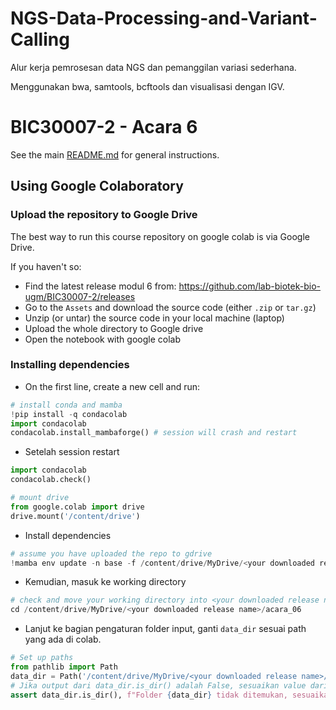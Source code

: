 # NGS-Data-Processing-and-Variant-Calling

Alur kerja pemrosesan data NGS dan pemanggilan variasi sederhana. 

Menggunakan bwa, samtools, bcftools dan visualisasi dengan IGV.

# BIC30007-2 - Acara 6
See the main [README.md](../README.md) for general instructions.

## Using Google Colaboratory
### Upload the repository to Google Drive
The best way to run this course repository on google colab is via Google Drive.

If you haven't so:
- Find the latest release modul 6 from: https://github.com/lab-biotek-bio-ugm/BIC30007-2/releases
- Go to the `Assets` and download the source code (either `.zip` or `tar.gz`)
- Unzip (or untar) the source code in your local machine (laptop)
- Upload the whole directory to Google drive
- Open the notebook with google colab

### Installing dependencies
- On the first line, create a new cell and run:

```python
# install conda and mamba
!pip install -q condacolab
import condacolab
condacolab.install_mambaforge() # session will crash and restart
```
- Setelah session restart
```python
import condacolab
condacolab.check()

# mount drive
from google.colab import drive
drive.mount('/content/drive')
```
- Install dependencies
```python
# assume you have uploaded the repo to gdrive
!mamba env update -n base -f /content/drive/MyDrive/<your downloaded release name>/acara_06/environment.yml
```
- Kemudian, masuk ke working directory
```python
# check and move your working directory into <your downloaded release name>
cd /content/drive/MyDrive/<your downloaded release name>/acara_06
```

- Lanjut ke bagian pengaturan folder input, ganti `data_dir` sesuai path yang ada di colab. 
```python
# Set up paths
from pathlib import Path
data_dir = Path('/content/drive/MyDrive/<your downloaded release name>/acara_06/data')
# Jika output dari data_dir.is_dir() adalah False, sesuaikan value dari data_dir dengan lokasi yang benar
assert data_dir.is_dir(), f"Folder {data_dir} tidak ditemukan, sesuaikan value dari data_dir dengan lokasi yang benar!"



```
